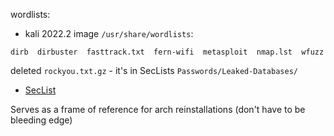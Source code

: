 wordlists:

- kali 2022.2 image `/usr/share/wordlists`:  
```
dirb  dirbuster  fasttrack.txt  fern-wifi  metasploit  nmap.lst  wfuzz
```
deleted `rockyou.txt.gz` - it's in SecLists `Passwords/Leaked-Databases/`

- [SecList](https://github.com/danielmiessler/SecLists)


Serves as a frame of reference for arch reinstallations (don't have to be bleeding edge) 
